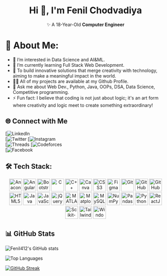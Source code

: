 <div align="center">

# Hi 👋, I'm **Fenil Chodvadiya**  
✨ A 18-Year-Old  **Computer Engineer**  

</div>


# 💫 About Me: 
- 👀 I’m interested in Data Science and AI&ML.
- 🌱 I’m currently learning Full Stack Web Development.
- 🚀 To build innovative solutions that merge creativity with technology, aiming to make a meaningful impact in the world.
- 👨‍💻 All of my projects are available at my Github Profile.
- 💬 Ask me about Web Dev., Python, Java, OOPs, DSA, Data Science, Competitive programming.
- ⚡ Fun fact: I believe that coding is not just about logic; it's an art form where creativity and logic meet to create something extraordinary!

## 🌐 Connect with Me

[![LinkedIn](https://www.linkedin.com/in/fenil-chodvadiya-0b5298284/)  
[![Twitter](https://x.com/Fenil_412)
[![Instagram](https://www.instagram.com/_fenil_412/)  
[![Threads](https://www.threads.net/@_fenil_412)
[![Codeforces](https://codeforces.com/profile/Fenil412)  
[![Facebook](https://www.facebook.com/fenil.chodavdiya)  


## 🛠 Tech Stack:

<div align="center">

<!-- A -->
<img src="https://img.icons8.com/color/48/000000/anaconda.png" alt="Anaconda" width="40" height="40"/> 
<img src="https://img.icons8.com/color/48/000000/angularjs.png" alt="AngularJS" width="40" height="40"/> 

<!-- B -->
<img src="https://img.icons8.com/color/48/000000/bootstrap.png" alt="Bootstrap" width="40" height="40"/> 

<!-- C -->
<img src="https://img.icons8.com/color/48/000000/c-programming.png" alt="C" width="40" height="40"/> 
<img src="https://img.icons8.com/color/48/000000/c-plus-plus-logo.png" alt="C++" width="40" height="40"/> 
<img src="https://img.icons8.com/color/48/000000/canva.png" alt="Canva" width="40" height="40"/> 
<img src="https://img.icons8.com/color/48/000000/css3.png" alt="CSS3" width="40" height="40"/> 

<!-- F -->
<img src="https://img.icons8.com/color/48/000000/figma.png" alt="Figma" width="40" height="40"/> 

<!-- G -->
<img src="https://img.icons8.com/color/48/000000/git.png" alt="Git" width="40" height="40"/> 
<img src="https://img.icons8.com/color/48/000000/github.png" alt="GitHub" width="40" height="40"/> 
<img src="https://img.icons8.com/color/48/000000/github-pages.png" alt="GitHub Pages" width="40" height="40"/> 

<!-- H -->
<img src="https://img.icons8.com/color/48/000000/html-5.png" alt="HTML5" width="40" height="40"/> 

<!-- J -->
<img src="https://img.icons8.com/color/48/000000/java-coffee-cup-logo.png" alt="Java" width="40" height="40"/> 
<img src="https://img.icons8.com/color/48/000000/javascript.png" alt="JavaScript" width="40" height="40"/> 
<img src="https://img.icons8.com/ios-filled/50/000000/jquery.png" alt="jQuery" width="40" height="40"/> 

<!-- M -->
<img src="https://img.icons8.com/fluency/48/000000/matlab.png" alt="MATLAB" width="40" height="40"/> 
<img src="https://img.icons8.com/ios-filled/50/000000/matplotlib.png" alt="Matplotlib" width="40" height="40"/> 
<img src="https://img.icons8.com/color/48/000000/mysql-logo.png" alt="MySQL" width="40" height="40"/> 

<!-- N -->
<img src="https://img.icons8.com/color/48/000000/numpy.png" alt="NumPy" width="40" height="40"/> 

<!-- P -->
<img src="https://img.icons8.com/color/48/000000/pandas.png" alt="Pandas" width="40" height="40"/> 
<img src="https://img.icons8.com/color/48/000000/python.png" alt="Python" width="40" height="40"/> 

<!-- R -->
<img src="https://img.icons8.com/color/48/000000/react-native.png" alt="ReactJS" width="40" height="40"/> 

<!-- S -->
<img src="https://img.icons8.com/color/48/000000/scikit-learn.png" alt="Scikit-learn" width="40" height="40"/> 

<!-- T -->
<img src="https://img.icons8.com/color/48/000000/tailwindcss.png" alt="Tailwind CSS" width="40" height="40"/> 

<!-- W -->
<img src="https://img.icons8.com/color/48/000000/windows-terminal.png" alt="Windows Terminal" width="40" height="40"/> 

</div>



## 📊 GitHub Stats

![Fenil412's GitHub stats](https://github-readme-stats.vercel.app/api?username=Fenil412&show_icons=true&theme=radical)

![Top Languages](https://github-readme-stats.vercel.app/api/top-langs/?username=Fenil412&layout=compact&theme=radical)

[![GitHub Streak](https://streak-stats.demolab.com?user=Fenil412&theme=radical)](https://git.io/streak-stats)


